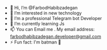 - 👋 Hi, I’m @FarbodHabibzadegan
- 👀 I’m interested in new technology
- 👤 I’m a professional Telegram bot Developer
- 🌱 I’m currently learning Js
- 📫 You can Email me . My email address: farbodhabibzadegan.developer@gmail.com
- ⚡ Fun fact: I'm batman 🤣

<!---
FarbodHabibzadegan/FarbodHabibzadegan is a ✨ special ✨ repository because its `README.md` (this file) appears on your GitHub profile.
You can click the Preview link to take a look at your changes.
--->
